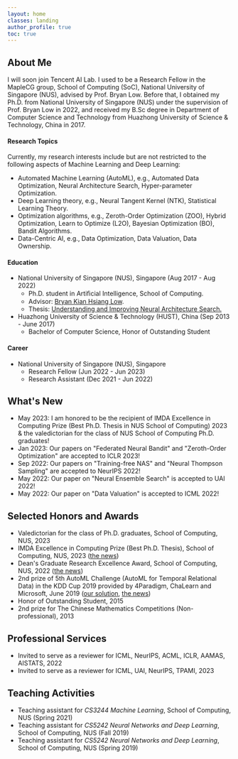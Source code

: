 ```yaml
---
layout: home
classes: landing
author_profile: true
toc: true
---
```


## About Me
I will soon join Tencent AI Lab. I used to be a Research Fellow in the MapleCG group, School of Computing (SoC), National University of Singapore (NUS), advised by Prof. Bryan Low. Before that, I obtained my Ph.D. from National University of Singapore (NUS) under the supervision of Prof. Bryan Low in 2022, and received my B.Sc degree in Department of Computer Science and Technology from Huazhong University of Science & Technology, China in 2017.


#### Research Topics
Currently, my research interests include but are not restricted to the following aspects of Machine Learning and Deep Learning:
  - Automated Machine Learning (AutoML), e.g., Automated Data Optimization, Neural Architecture Search, Hyper-parameter Optimization.
  - Deep Learning theory, e.g., Neural Tangent Kernel (NTK), Statistical Learning Theory.
  - Optimization algorithms, e.g., Zeroth-Order Optimization (ZOO), Hybrid Optimization, Learn to Optimize (L2O), Bayesian Optimization (BO), Bandit Algorithms.
  - Data-Centric AI, e.g., Data Optimization, Data Valuation, Data Ownership.

#### Education
- National University of Singapore (NUS), Singapore (Aug 2017 - Aug 2022)
    - Ph.D. student in Artiﬁcial Intelligence, School of Computing.
    - Advisor: <a href="https://www.comp.nus.edu.sg/~lowkh/research.html">Bryan Kian Hsiang Low</a>.
    - Thesis: [Understanding and Improving Neural Architecture Search.](https://www.comp.nus.edu.sg/~lowkh/pubs/phd2022s.pdf)
- Huazhong University of Science & Technology (HUST), China (Sep 2013 - June 2017)
    - Bachelor of Computer Science, Honor of Outstanding Student

#### Career
- National University of Singapore (NUS), Singapore
    - Research Fellow (Jun 2022 - Jun 2023)
    - Research Assistant (Dec 2021 - Jun 2022)

## What's New
- May 2023: I am honored to be the recipient of IMDA Excellence in Computing Prize (Best Ph.D. Thesis in NUS School of Computing) 2023 & the valedictorian for the class of NUS School of Computing Ph.D. graduates!
- Jan 2023: Our papers on "Federated Neural Bandit" and "Zeroth-Order Optimization" are accepted to ICLR 2023!
- Sep 2022: Our papers on "Training-free NAS" and "Neural Thompson Sampling" are accepted to NeurIPS 2022!
- May 2022: Our paper on "Neural Ensemble Search" is accepted to UAI 2022!
- May 2022: Our paper on "Data Valuation" is accepted to ICML 2022!
<!-- - Jan 2022: Our paper on "Training-free Neural Architecture Search" is accepted to ICLR 2022! -->


## Selected Honors and Awards
- Valedictorian for the class of Ph.D. graduates, School of Computing, NUS, 2023
- IMDA Excellence in Computing Prize (Best Ph.D. Thesis), School of Computing, NUS, 2023 ([the news](https://www.comp.nus.edu.sg/programmes/pg/awards/))
- Dean's Graduate Research Excellence Award, School of Computing, NUS, 2022 ([the news](https://www.comp.nus.edu.sg/programmes/pg/awards/deans/))
- 2nd prize of 5th AutoML Challenge (AutoML for Temporal Relational Data) in the KDD Cup 2019 provided by 4Paradigm, ChaLearn and Microsoft, June 2019 ([our solution](https://github.com/shuyao95/kddcup2019-automl.git), [the news](https://www.4paradigm.com/competition/kddcup2019))
- Honor of Outstanding Student, 2015
- 2nd prize for The Chinese Mathematics Competitions (Non-professional), 2013

## Professional Services
- Invited to serve as a reviewer for ICML, NeurIPS, ACML, ICLR, AAMAS, AISTATS, 2022
- Invited to serve as a reviewer for ICML, UAI, NeurIPS, TPAMI, 2023

<!-- <h2 class="archive__title">{{ "Teaching Activities" }}</h2> -->
## Teaching Activities
- Teaching assistant for *CS3244 Machine Learning*, School of Computing, NUS (Spring 2021)
- Teaching assistant for *CS5242 Neural Networks and Deep Learning*, School of Computing, NUS (Fall 2019)
- Teaching assistant for *CS5242 Neural Networks and Deep Learning*, School of Computing, NUS (Spring 2019)